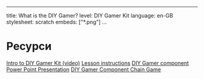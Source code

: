 * * *

title: What is the DIY Gamer? level: DIY Gamer Kit language: en-GB stylesheet: scratch embeds: ["*.png"] ...

# Ресурси

[Intro to DIY Gamer Kit (video)](https://www.youtube.com/watch?v=VhS-M1i5H4g&feature=youtu.be) [Lesson instructions](http://www.techwillsaveus.com/az/wp-content/uploads/2014/09/CCLesson1_DIY_Gamer_lessonplan3.pdf) [DIY Gamer component Power Point Presentation](https://www.techwillsaveus.com/az/wp-content/uploads/2014/06/Gamer_card_game_presentation.pdf) [DIY Gamer Component Chain Game](https://www.techwillsaveus.com/az/wp-content/uploads/2014/06/Gamer_card_game_large.pdf)